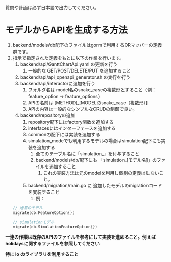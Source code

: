 質問や計画は必ず日本語で出力してください。

# モデルからAPIを生成する方法

1. backend/models/db配下のファイルはgormで利用するORマッパーの定義群です。
2. 指示で指定された定義をもとに以下の作業を行います。
   1. backend/api/GanttChartApi.yaml の更新を行う
      1. 一般的な GET/POST/DELETE/PUT を追加すること
   2. backend/api/api_openapi_generator.sh の実行を行う
   3. backend/api/interactorに追加を行う
      1. フォルダ名は model名のsnake_caseの複数形とすること（例：feature_option → feature_options）
      2. APIの名前は [METHOD]_[MODELのsnake_case（複数形）]
      3. APIの内容は一般的なシンプルなCRUDの制御で良い。
   4. backend/repositoryの追加
      1. repository配下にはfactory関数を追加する
      2. interfacesにはインターフェースを追加する
      3. commonの配下には実装を追加する
      4. simulation_modeでも利用するモデルの場合はsimulation配下にも実装を追加する
         1. 全てのテーブル名に「simulation_」を付与すること
         2. backend/models/db/配下にも 「simulation_[モデル名]」のファイルを追加すること
            1. これの実装方法は元のmodelを利用し個別の定義はしないこと。
      5. backend/migration/main.go に 追加したモデルのmigrationコードを実装すること
         1. 例：
   ```go
   // 通常のモデル
   migrate(db.FeatureOption{})
   
   // simulationモデル
   migrate(db.SimulationFeatureOption{})
   ```

**一連の作業は既存のAPIのファイルを参考にして実装を進めること。例えば holidaysに関するファイルを参照してください**

**特に lo のライブラリを利用すること**